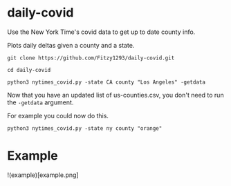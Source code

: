 # daily-covid

Use the New York Time's covid data to get up to date county info.

Plots daily deltas given a county and a state.

`git clone https://github.com/Fitzy1293/daily-covid.git`

`cd daily-covid`

`python3 nytimes_covid.py -state CA county "Los Angeles" -getdata`

Now that you have an updated list of us-counties.csv, you don't need to run the `-getdata` argument.

For example you could now do this.

`python3 nytimes_covid.py -state ny county "orange"`
# Example
!(example)[example.png]
